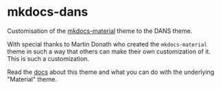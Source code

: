 # mkdocs-dans

Customisation of the
[mkdocs-material](https://squidfunk.github.io/mkdocs-material/)
theme to the DANS theme.

With special thanks to Martin Donath who created the `mkdocs-material` theme
in such a way that others can make their own customization of it.
This is such a customization.

Read the
[docs](https://dans-labs.github.io/mkdocs-dans/)
about this theme and what you can do with the underlying "Material" theme.
